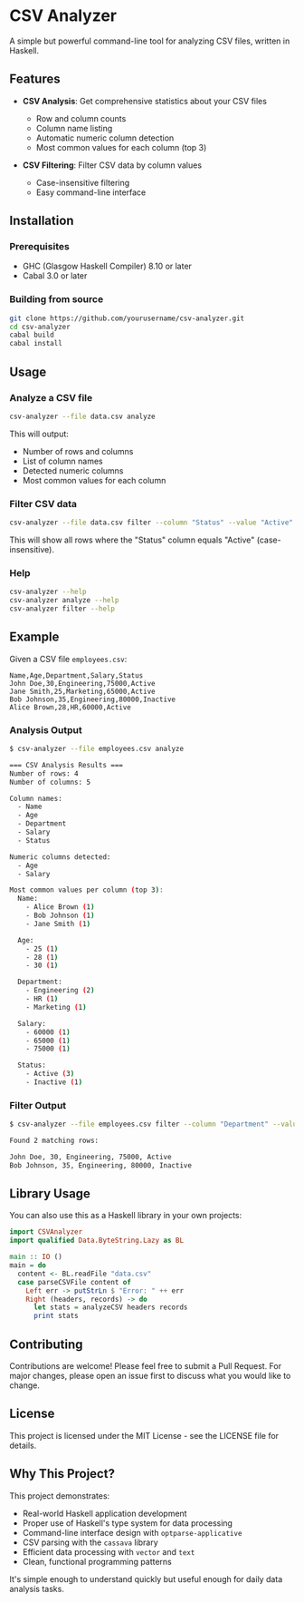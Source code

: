# CSV Analyzer

A simple but powerful command-line tool for analyzing CSV files, written in Haskell.

## Features

- **CSV Analysis**: Get comprehensive statistics about your CSV files
  - Row and column counts
  - Column name listing
  - Automatic numeric column detection
  - Most common values for each column (top 3)

- **CSV Filtering**: Filter CSV data by column values
  - Case-insensitive filtering
  - Easy command-line interface

## Installation

### Prerequisites

- GHC (Glasgow Haskell Compiler) 8.10 or later
- Cabal 3.0 or later

### Building from source

```bash
git clone https://github.com/yourusername/csv-analyzer.git
cd csv-analyzer
cabal build
cabal install
```

## Usage

### Analyze a CSV file

```bash
csv-analyzer --file data.csv analyze
```

This will output:
- Number of rows and columns
- List of column names
- Detected numeric columns
- Most common values for each column

### Filter CSV data

```bash
csv-analyzer --file data.csv filter --column "Status" --value "Active"
```

This will show all rows where the "Status" column equals "Active" (case-insensitive).

### Help

```bash
csv-analyzer --help
csv-analyzer analyze --help
csv-analyzer filter --help
```

## Example

Given a CSV file `employees.csv`:

```csv
Name,Age,Department,Salary,Status
John Doe,30,Engineering,75000,Active
Jane Smith,25,Marketing,65000,Active
Bob Johnson,35,Engineering,80000,Inactive
Alice Brown,28,HR,60000,Active
```

### Analysis Output

```bash
$ csv-analyzer --file employees.csv analyze

=== CSV Analysis Results ===
Number of rows: 4
Number of columns: 5

Column names:
  - Name
  - Age  
  - Department
  - Salary
  - Status

Numeric columns detected:
  - Age
  - Salary

Most common values per column (top 3):
  Name:
    - Alice Brown (1)
    - Bob Johnson (1)
    - Jane Smith (1)

  Age:
    - 25 (1)
    - 28 (1)
    - 30 (1)

  Department:
    - Engineering (2)
    - HR (1)
    - Marketing (1)

  Salary:
    - 60000 (1)
    - 65000 (1)
    - 75000 (1)

  Status:
    - Active (3)
    - Inactive (1)
```

### Filter Output

```bash
$ csv-analyzer --file employees.csv filter --column "Department" --value "Engineering"

Found 2 matching rows:

John Doe, 30, Engineering, 75000, Active
Bob Johnson, 35, Engineering, 80000, Inactive
```

## Library Usage

You can also use this as a Haskell library in your own projects:

```haskell
import CSVAnalyzer
import qualified Data.ByteString.Lazy as BL

main :: IO ()
main = do
  content <- BL.readFile "data.csv"
  case parseCSVFile content of
    Left err -> putStrLn $ "Error: " ++ err
    Right (headers, records) -> do
      let stats = analyzeCSV headers records
      print stats
```

## Contributing

Contributions are welcome! Please feel free to submit a Pull Request. For major changes, please open an issue first to discuss what you would like to change.

## License

This project is licensed under the MIT License - see the LICENSE file for details.

## Why This Project?

This project demonstrates:
- Real-world Haskell application development
- Proper use of Haskell's type system for data processing
- Command-line interface design with `optparse-applicative`
- CSV parsing with the `cassava` library
- Efficient data processing with `vector` and `text`
- Clean, functional programming patterns

It's simple enough to understand quickly but useful enough for daily data analysis tasks. 